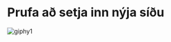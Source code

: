 # Prufa að setja inn nýja síðu

![giphy1](https://user-images.githubusercontent.com/43034699/150102641-6baf0b18-0a6e-4ecc-a87e-64953c28b032.gif)
